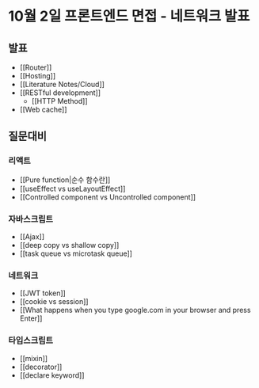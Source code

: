 # 10월 2일 프론트엔드 면접 - 네트워크 발표
## 발표
- [[Router]]
- [[Hosting]]
- [[Literature Notes/Cloud]]
- [[RESTful development]]
	- [[HTTP Method]]
- [[Web cache]]


## 질문대비
### 리액트
- [[Pure function|순수 함수란]]
- [[useEffect vs useLayoutEffect]]
- [[Controlled component vs Uncontrolled component]]

### 자바스크립트
- [[Ajax]]
- [[deep copy vs shallow copy]]
- [[task queue vs microtask queue]]

### 네트워크
- [[JWT token]]
- [[cookie vs session]]
- [[What happens when you type google.com in your browser and press Enter]]

### 타입스크립트
- [[mixin]]
- [[decorator]]
- [[declare keyword]]